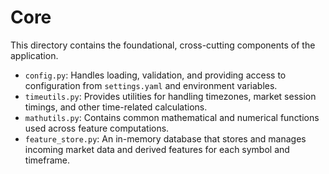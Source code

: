 # Core

This directory contains the foundational, cross-cutting components of the application.

- `config.py`: Handles loading, validation, and providing access to configuration from `settings.yaml` and environment variables.
- `timeutils.py`: Provides utilities for handling timezones, market session timings, and other time-related calculations.
- `mathutils.py`: Contains common mathematical and numerical functions used across feature computations.
- `feature_store.py`: An in-memory database that stores and manages incoming market data and derived features for each symbol and timeframe.